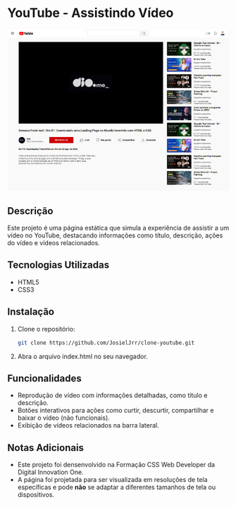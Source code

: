 # YouTube - Assistindo Vídeo

<p align="center">
  <img src="assets/images/videopage.PNG" alt="Logo do TouTube" width=600px>
</p>

## Descrição
Este projeto é uma página estática que simula a experiência de assistir a um vídeo no YouTube, destacando informações como título, descrição, ações do vídeo e vídeos relacionados.

## Tecnologias Utilizadas
- HTML5
- CSS3

## Instalação
1. Clone o repositório:
   ```bash
   git clone https://github.com/JosielJrr/clone-youtube.git
2. Abra o arquivo index.html no seu navegador.

## Funcionalidades
- Reprodução de vídeo com informações detalhadas, como título e descrição.
- Botões interativos para ações como curtir, descurtir, compartilhar e baixar o vídeo (não funcionais).
- Exibição de vídeos relacionados na barra lateral.

## Notas Adicionais 
- Este projeto foi densenvolvido na Formação CSS Web Developer da Digital Innovation One.  
- A página foi projetada para ser visualizada em resoluções de tela específicas e pode **não** se adaptar a diferentes tamanhos de tela ou dispositivos.




